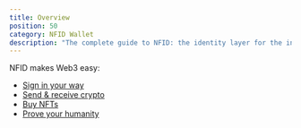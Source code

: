 ```yaml
---
title: Overview
position: 50
category: NFID Wallet
description: "The complete guide to NFID: the identity layer for the internet."
---
```


NFID makes Web3 easy:
- [Sign in your way](/features/sign-in-your-way)
- [Send & receive crypto](/features/send-and-receive-crypto)
- [Buy NFTs](/features/buy-nfts)
- [Prove your humanity](/features/prove-your-humanity)